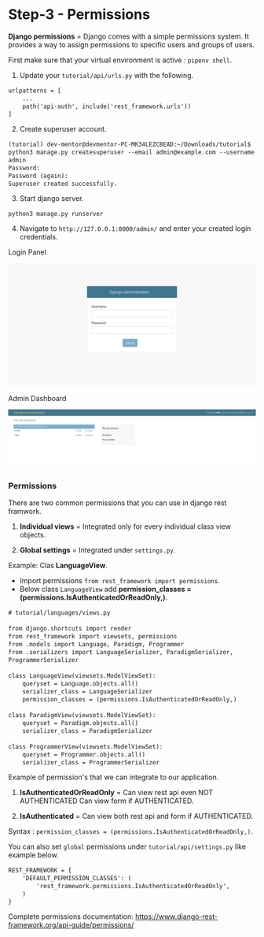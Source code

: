 # Step-3 - Permissions

**Django permissions** = Django comes with a simple permissions system. It provides a way to assign permissions to specific users and groups of users.

First make sure that your virtual environment is active : `pipenv shell`.

1. Update your `tutorial/api/urls.py` with the following.

```
urlpatterns = [
    ...
    path('api-auth', include('rest_framework.urls'))
]
```

2. Create superuser account.

```
(tutorial) dev-mentor@devmentor-PC-MK34LEZCBEAD:~/Downloads/tutorial$ python3 manage.py createsuperuser --email admin@example.com --username admin
Password: 
Password (again): 
Superuser created successfully.
```

3. Start django server.

```
python3 manage.py runserver
```

4. Navigate to `http://127.0.0.1:8000/admin/` and enter your created login credentials.

Login Panel

![alt text](admin-login.png)

Admin Dashboard 

![alt text](admin-dashboard.png)



### Permissions

There are two common permissions that you can use in django rest framwork. 

1. **Individual views** = Integrated only for every individual class view objects. 

2. **Global settings** = Integrated under `settings.py`.

Example: Clas **LanguageView**. 

- Import permissions `from rest_framework import permissions`.
- Below class `LanguageView` add **permission_classes = (permissions.IsAuthenticatedOrReadOnly,)**.

```
# tutorial/languages/views.py

from django.shortcuts import render
from rest_framework import viewsets, permissions
from .models import Language, Paradigm, Programmer
from .serializers import LanguageSerializer, ParadigmSerializer, ProgrammerSerializer

class LanguageView(viewsets.ModelViewSet):
    queryset = Language.objects.all()
    serializer_class = LanguageSerializer
    permission_classes = (permissions.IsAuthenticatedOrReadOnly,)

class ParadigmView(viewsets.ModelViewSet):
    queryset = Paradigm.objects.all()
    serializer_class = ParadigmSerializer

class ProgrammerView(viewsets.ModelViewSet):
    queryset = Programmer.objects.all()
    serializer_class = ProgrammerSerializer
```

Example of permission's that we can integrate to our application.

1. **IsAuthenticatedOrReadOnly** = Can view rest api even NOT AUTHENTICATED Can view form if AUTHENTICATED.

2. **IsAuthenticated** = Can view both rest api and form if AUTHENTICATED.


Syntax : `permission_classes = (permissions.IsAuthenticatedOrReadOnly,)`.

You can also set `global` permissions under `tutorial/api/settings.py` like example below.

```
REST_FRAMEWORK = {
    'DEFAULT_PERMISSION_CLASSES': (
        'rest_framework.permissions.IsAuthenticatedOrReadOnly',
    )
}
```

Complete permissions documentation: https://www.django-rest-framework.org/api-guide/permissions/
